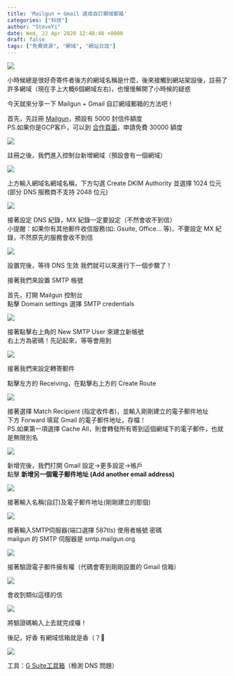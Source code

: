 ```yaml
---
title: 'Mailgun + Gmail 達成自訂網域郵箱'
categories: ["科技"]
author: "SteveYi"
date: Wed, 22 Apr 2020 12:48:48 +0000
draft: false
tags: ["免費資源", "網域", "網站日誌"]
---
```


![](https://static-a1.steveyi.net/media/blog/2020/04/mailgungmail-14.jpg)

小時候總是很好奇寄件者後方的網域名稱是什麼，後來接觸到網站架設後，註冊了許多網域（現在手上大概6個網域左右)，也慢慢解開了小時候的疑惑

今天就來分享一下 Mailgun + Gmail 自訂網域郵箱的方法吧！

首先，先註冊 [Mailgun](https://www.mailgun.com/)，預設有 5000 封信件額度  
PS.如果你是GCP客戶，可以到 [合作頁面](https://www.mailgun.com/google/)，申請免費 30000 額度

![](https://static-a1.steveyi.net/media/blog/2020/04/mailgungmail-2-1920x1142.png)

註冊之後，我們進入控制台新增網域（預設會有一個網域）

![](https://static-a1.steveyi.net/media/blog/2020/04/mailgungmail-3-1920x1142.png)

上方輸入網域名網域名稱，下方勾選 Create DKIM Authority 並選擇 1024 位元(部分 DNS 服務商不支持 2048 位元)

![](https://static-a1.steveyi.net/media/blog/2020/04/mailgungmail-4.png)

接著設定 DNS 紀錄，MX 紀錄一定要設定（不然會收不到信）  
小提醒：如果你有其他郵件收信服務(如: Gsuite, Office… 等)，不要設定 MX 紀錄，不然原先的服務會收不到信

![](https://static-a1.steveyi.net/media/blog/2020/04/mailgungmail-5-1920x1142.png)

設置完後，等待 DNS 生效 我們就可以來進行下一個步驟了！

接著我們來設置 SMTP 帳號

首先，打開 Mailgun 控制台  
點擊 Domain settings 選擇 SMTP credentials

![](https://static-a1.steveyi.net/media/blog/2020/04/mailgungmail-6-1920x1142.png)

接著點擊右上角的 New SMTP User 來建立新帳號  
右上方為密碼！先記起來，等等會用到

![](https://static-a1.steveyi.net/media/blog/2020/04/mailgungmail-7-1920x1142.jpg)

接著我們來設定轉寄郵件

點擊左方的 Receiving，在點擊右上方的 Create Route

![](https://static-a1.steveyi.net/media/blog/2020/04/mailgungmail-8-1920x1142.jpg)

接著選擇 Match Recipient (指定收件者)，並輸入剛剛建立的電子郵件地址  
下方 Forward 填寫 Gmail 的電子郵件地址，存檔！  
PS.如果第一項選擇 Cache All，則會轉發所有寄到這個網域下的電子郵件，也就是無限別名

![](https://static-a1.steveyi.net/media/blog/2020/04/mailgungmail-9-1920x1142.jpg)

新增完後，我們打開 Gmail 設定→更多設定→帳戶  
點擊 **新增另一個電子郵件地址 (Add another email address)**

![](https://static-a1.steveyi.net/media/blog/2020/04/mailgungmail-1-1920x1142.jpg)

接著輸入名稱(自訂)及電子郵件地址(剛剛建立的那個)

![](https://static-a1.steveyi.net/media/blog/2020/04/mailgungmail-10.jpg)

接著輸入SMTP伺服器(端口選擇 587tls) 使用者帳號 密碼  
mailgun 的 SMTP 伺服器是 smtp.mailgun.org

![](https://static-a1.steveyi.net/media/blog/2020/04/mailgungmail-11.jpg)

接著驗證電子郵件擁有權（代碼會寄到剛剛設置的 Gmail 信箱）

![](https://static-a1.steveyi.net/media/blog/2020/04/mailgungmail-12.jpg)

會收到類似這樣的信

![](https://static-a1.steveyi.net/media/blog/2020/04/mailgungmail-13-1920x1142.jpg)

將驗證碼輸入上去就完成囉！

後記，好香 有網域信箱就是香（？🤩

![](https://static-a1.steveyi.net/media/blog/2020/04/mailgungmail-14.jpg)

工具：[G Suite工具箱](https://toolbox.googleapps.com/)（檢測 DNS 問題）
